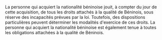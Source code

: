 La personne qui acquiert la nationalité béninoise jouit, à compter du jour de cette acquisition, de tous les droits attachés à la qualité de Béninois, sous réserve des incapacités prévues par la loi.
Toutefois, des dispositions particulières peuvent déterminer les modalités d'exercice de ces droits.
La personne qui acquiert la nationalité béninoise est également tenue à toutes les obligations attachées à la qualité de Béninois.